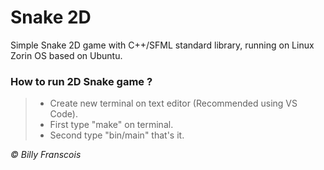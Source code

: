 # Snake 2D

Simple Snake 2D game with C++/SFML standard library, running on Linux Zorin OS based on Ubuntu.

### How to run 2D Snake game ?

> - Create new terminal on text editor (Recommended using VS Code).
> - First type "make" on terminal.
> - Second type "bin/main" that's it.

<i>© Billy Franscois</i>
